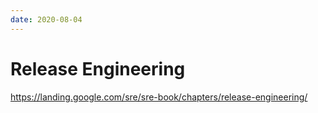 ```yaml
---
date: 2020-08-04
---
```


# Release Engineering

<https://landing.google.com/sre/sre-book/chapters/release-engineering/>

